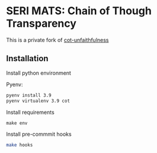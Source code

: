 # SERI MATS: Chain of Though Transparency

This is a private fork of [cot-unfaithfulness](https://github.com/milesaturpin/cot-unfaithfulness)

## Installation
Install python environment

Pyenv:
```bash
pyenv install 3.9
pyenv virtualenv 3.9 cot
```

Install requirements
```
make env
```

Install pre-commmit hooks
```bash
make hooks
```


